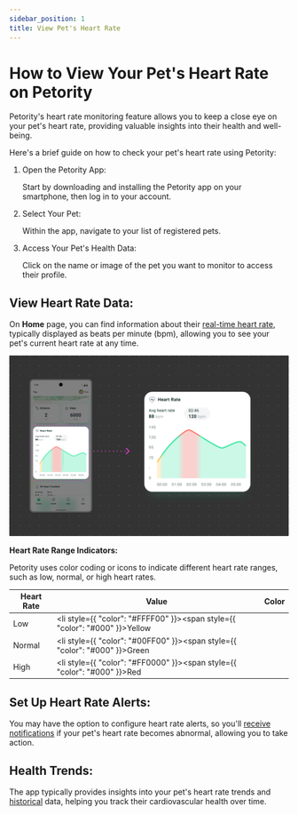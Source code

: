 ```yaml
---
sidebar_position: 1
title: View Pet's Heart Rate
---
```


# How to View Your Pet's Heart Rate on Petority
Petority's heart rate monitoring feature allows you to keep a close eye on your pet's heart rate, providing valuable insights into their health and well-being.

Here's a brief guide on how to check your pet's heart rate using Petority:

1. Open the Petority App:

	Start by downloading and installing the Petority app on your smartphone, then log in to your account.
2. Select Your Pet:

	Within the app, navigate to your list of registered pets.
3. Access Your Pet's Health Data:

	Click on the name or image of the pet you want to monitor to access their profile.

## View Heart Rate Data:

On **Home** page, you can find information about their [real-time heart rate](/docs/petority/features/realtime-heartrate-monitoring), typically displayed as beats per minute (bpm), allowing you to see your pet's current heart rate at any time.

![heart rate](/img/heart/Heart-Rate2.jpg)

**Heart Rate Range Indicators:**

Petority uses color coding or icons to indicate different heart rate ranges, such as low, normal, or high heart rates.

| Heart Rate   | Value   | Color   |
| ----------- | ----------- | ----------- |
| Low    |  <li style={{ "color": "#FFFF00" }}><span style={{ "color": "#000" }}>Yellow</span></li> |
|  Normal      |  <li style={{ "color": "#00FF00" }}><span style={{ "color": "#000" }}>Green</span></li> |
| High      |  <li style={{ "color": "#FF0000" }}><span style={{ "color": "#000" }}>Red</span></li> |

## Set Up Heart Rate Alerts:
You may have the option to configure heart rate alerts, so you'll [receive notifications](docs/petority/notification/type) if your pet's heart rate becomes abnormal, allowing you to take action.
## Health Trends:
The app typically provides insights into your pet's heart rate trends and [historical](/docs/petority/features/health-monitoring) data, helping you track their cardiovascular health over time.
